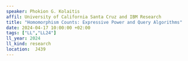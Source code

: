 ```yaml
---
speaker: Phokion G. Kolaitis
affil: University of California Santa Cruz and IBM Research
title: "Homomorphism Counts: Expressive Power and Query Algorithms"
date: 2024-04-17 10:00:00 +02:00
tags: ["LL","LL24"]
ll_year: 2024
ll_kind: research
location:  J439
---
```

